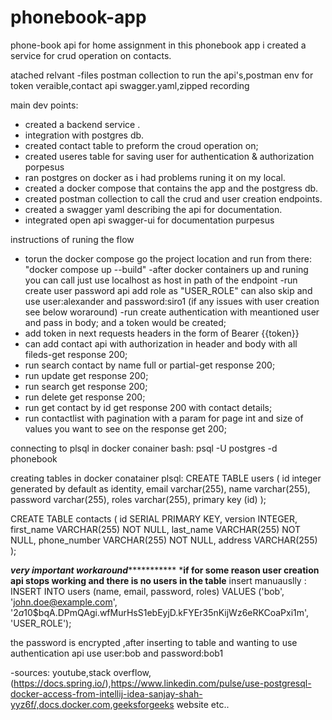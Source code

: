 # phonebook-app
phone-book api for home assignment
in this phonebook app i created a service for crud operation on contacts.

atached relvant
-files postman collection to run the api's,postman env for token veraible,contact api swagger.yaml,zipped recording

main dev points:
- created a backend service .
- integration with postgres db.
- created contact table to preform the croud operation on;
- created useres table for saving user for authentication & authorization porpesus
- ran postgres on docker as i had problems runing it on my local.
- created a docker compose that contains the app and the postgress db.
- created postman collection to call the crud and user creation endpoints.
- created a swagger yaml describing the api for documentation.
- integrated open api swagger-ui for documentation purpesus






instructions of runing the flow 
- torun the docker compose go the project location and run from there: "docker compose up --build"
-after docker containers up and runing you can call just use localhost as host in path of the endpoint
-run create user password api add role as "USER_ROLE" can also skip and use user:alexander and password:siro1 (if any issues with user creation see below woraround)
-run create authentication with meantioned user and pass in body; and a token would be created;
- add token in next requests headers in the form of Bearer {{token}}
- can add contact api with authorization in header and body with all fileds-get response 200;
- run search contact by name full or partial-get response 200;
- run update get response 200;
- run search get response 200;
- run delete get response 200;
- run get contact by id get response 200 with contact details;
- run contactlist with pagination with a param for page int and size of values you want to see on the response get 200;


connecting to plsql in docker conainer bash:
psql -U postgres -d phonebook

creating tables in docker conatainer plsql:
CREATE TABLE users (
        id integer generated by default as identity,
        email varchar(255),
        name varchar(255),
        password varchar(255),
        roles varchar(255),
        primary key (id)
    );



  CREATE TABLE contacts (
    id SERIAL PRIMARY KEY,
    version INTEGER,
    first_name VARCHAR(255) NOT NULL,
    last_name VARCHAR(255) NOT NULL,
    phone_number VARCHAR(255) NOT NULL,
    address VARCHAR(255)
);

***********************very important workaround**********************************
*******if for some reason user creation api stops working and there is no users in the table******
insert manuauslly :
INSERT INTO users (name, email, password, roles)
VALUES ('bob', 'john.doe@example.com', '$2a$10$bqA.DPmQAgi.wfMurHsS1ebEyjD.kFYEr35nKijWz6eRKCoaPxi1m', 'USER_ROLE');

the password is encrypted ,after inserting to table and wanting to use authentication api
use user:bob and password:bob1










 -sources: youtube,stack overflow,(https://docs.spring.io/),https://www.linkedin.com/pulse/use-postgresql-docker-access-from-intellij-idea-sanjay-shah-yyz6f/,docs.docker.com,geeksforgeeks website etc..
